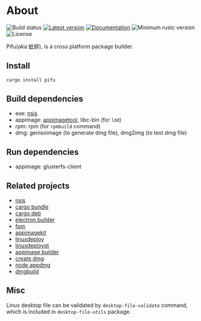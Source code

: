 
# About
![Build status](https://github.com/RustRobotics/pifu/actions/workflows/rust.yml/badge.svg)
[![Latest version](https://img.shields.io/crates/v/pifu.svg)](https://crates.io/crates/pifu)
[![Documentation](https://docs.rs/pifu/badge.svg)](https://docs.rs/pifu)
![Minimum rustc version](https://img.shields.io/badge/rustc-1.62+-yellow.svg)
![License](https://img.shields.io/crates/l/pifu.svg)

Pifu(aka 蚍蜉), is a cross platform package builder.

## Install
```bash
cargo install pifu
```

## Build dependencies
- exe: [nsis](https://nsis.sourceforge.io/)
- appimage: [appimagetool](https://github.com/AppImage/AppImageKit/releases), libc-bin (for `ldd`)
- rpm: rpm (for `rpmbuild` command)
- dmg: genisoimage (to generate dmg file), dmg2img (to test dmg file)

## Run dependencies
- appimage: glusterfs-client

## Related projects
- [nsis](https://nsis.sourceforge.io)
- [cargo bundle](https://github.com/burtonageo/cargo-bundle)
- [cargo deb](https://github.com/mmstick/cargo-deb)
- [electron builder](https://github.com/electron-userland/electron-builder)
- [fpm](https://github.com/jordansissel/fpm)
- [appimagekit](https://github.com/AppImage/appimagekit)
- [linuxdeploy](https://github.com/linuxdeploy/linuxdeploy)
- [linuxdeployqt](https://github.com/probonopd/linuxdeployqt)
- [appimage builder](https://github.com/AppImageCrafters/appimage-builder)
- [create dmg](https://github.com/create-dmg/create-dmg)
- [node appdmg](https://github.com/LinusU/node-appdmg)
- [dmgbuild](https://github.com/al45tair/dmgbuild)

## Misc
Linux desktop file can be validated by `desktop-file-validate` command,
which is included in `desktop-file-utils` package.
